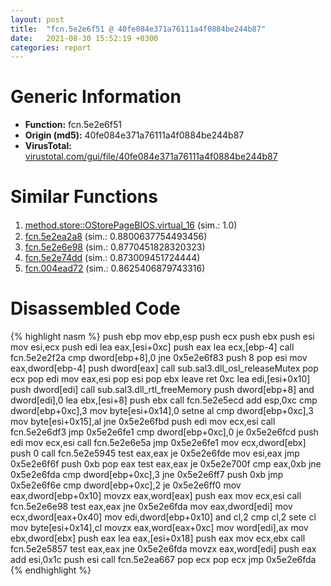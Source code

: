 ```yaml
---
layout: post
title:  "fcn.5e2e6f51 @ 40fe084e371a76111a4f0884be244b87"
date:   2021-08-30 15:52:19 +0300
categories: report
---
```


# Generic Information
- **Function:** fcn.5e2e6f51
- **Origin (md5):** 40fe084e371a76111a4f0884be244b87
- **VirusTotal:** [virustotal.com/gui/file/40fe084e371a76111a4f0884be244b87][virustotal_ref]



# Similar Functions

1. [method.store꞉꞉OStorePageBIOS.virtual\_16][similar_1_ref] (sim.: 1.0)
2. [fcn.5e2ea2a8][similar_2_ref] (sim.: 0.8800637754493456)
3. [fcn.5e2e6e98][similar_3_ref] (sim.: 0.8770451828320323)
4. [fcn.5e2e74dd][similar_4_ref] (sim.: 0.873009451724444)
5. [fcn.004ead72][similar_5_ref] (sim.: 0.8625406879743316)


# Disassembled Code

{% highlight nasm %}
push ebp
mov ebp,esp
push ecx
push ebx
push esi
mov esi,ecx
push edi
lea eax,[esi+0xc]
push eax
lea ecx,[ebp-4]
call fcn.5e2e2f2a
cmp dword[ebp+8],0
jne 0x5e2e6f83
push 8
pop esi
mov eax,dword[ebp-4]
push dword[eax]
call sub.sal3.dll_osl_releaseMutex
pop ecx
pop edi
mov eax,esi
pop esi
pop ebx
leave 
ret 0xc
lea edi,[esi+0x10]
push dword[edi]
call sub.sal3.dll_rtl_freeMemory
push dword[ebp+8]
and dword[edi],0
lea ebx,[esi+8]
push ebx
call fcn.5e2e5ecd
add esp,0xc
cmp dword[ebp+0xc],3
mov byte[esi+0x14],0
setne al
cmp dword[ebp+0xc],3
mov byte[esi+0x15],al
jne 0x5e2e6fbd
push edi
mov ecx,esi
call fcn.5e2e6df3
jmp 0x5e2e6fe1
cmp dword[ebp+0xc],0
je 0x5e2e6fcd
push edi
mov ecx,esi
call fcn.5e2e6e5a
jmp 0x5e2e6fe1
mov ecx,dword[ebx]
push 0
call fcn.5e2e5945
test eax,eax
je 0x5e2e6fde
mov esi,eax
jmp 0x5e2e6f6f
push 0xb
pop eax
test eax,eax
je 0x5e2e700f
cmp eax,0xb
jne 0x5e2e6fda
cmp dword[ebp+0xc],3
jne 0x5e2e6ff7
push 0xb
jmp 0x5e2e6f6e
cmp dword[ebp+0xc],2
je 0x5e2e6ff0
mov eax,dword[ebp+0x10]
movzx eax,word[eax]
push eax
mov ecx,esi
call fcn.5e2e6e98
test eax,eax
jne 0x5e2e6fda
mov eax,dword[edi]
mov ecx,dword[eax+0x40]
mov edi,dword[ebp+0x10]
and cl,2
cmp cl,2
sete cl
mov byte[esi+0x14],cl
movzx eax,word[eax+0xc]
mov word[edi],ax
mov ebx,dword[ebx]
push eax
lea eax,[esi+0x18]
push eax
mov ecx,ebx
call fcn.5e2e5857
test eax,eax
jne 0x5e2e6fda
movzx eax,word[edi]
push eax
add esi,0x1c
push esi
call fcn.5e2ea667
pop ecx
pop ecx
jmp 0x5e2e6fda
{% endhighlight %}


[similar_1_ref]: /report/method.store꞉꞉OStorePageBIOS.virtual_16@40fe084e371a76111a4f0884be244b87
[similar_2_ref]: /report/fcn.5e2ea2a8@40fe084e371a76111a4f0884be244b87
[similar_3_ref]: /report/fcn.5e2e6e98@40fe084e371a76111a4f0884be244b87
[similar_4_ref]: /report/fcn.5e2e74dd@40fe084e371a76111a4f0884be244b87
[similar_5_ref]: /report/fcn.004ead72@9c2b894b84f59672d8be2e984066f76f
[virustotal_ref]: https://www.virustotal.com/gui/file/40fe084e371a76111a4f0884be244b87